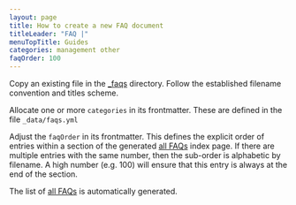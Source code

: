 ```yaml
---
layout: page
title: How to create a new FAQ document
titleLeader: "FAQ |"
menuTopTitle: Guides
categories: management other
faqOrder: 100
---
```


Copy an existing file in the [\_faqs](https://github.com/folio-org/folio-org.github.io/tree/master/_faqs) directory.
Follow the established filename convention and titles scheme.

Allocate one or more `categories` in its frontmatter.
These are defined in the file `_data/faqs.yml`

Adjust the `faqOrder` in its frontmatter.
This defines the explicit order of entries within a section of the generated [all FAQs](/faqs/) index page.
If there are multiple entries with the same number, then the sub-order is alphabetic by filename.
A high number (e.g. 100) will ensure that this entry is always at the end of the section.

The list of [all FAQs](/faqs/) is automatically generated.
